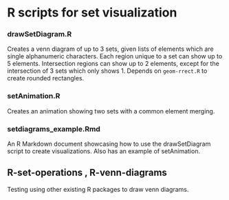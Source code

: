 # R scripts for set visualization

### drawSetDiagram.R
Creates a venn diagram of up to 3 sets, given lists of elements which are single alphanumeric characters.
Each region unique to a set can show up to 5 elements. Intersection regions can show up to 2 elements, except for the intersection of 3 sets which only shows 1.
Depends on `geom-rrect.R` to create rounded rectangles.

### setAnimation.R
Creates an animation showing two sets with a common element merging.

### setdiagrams_example.Rmd
An R Markdown document showcasing how to use the drawSetDiagram script to create visualizations. Also has an example of setAnimation.

## R-set-operations , R-venn-diagrams
Testing using other existing R packages to draw venn diagrams.
